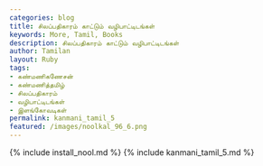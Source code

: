 ```yaml
---  
categories: blog  
title: சிலப்பதிகாரம் காட்டும் வழிபாட்டிடங்கள்
keywords: More, Tamil, Books  
description: சிலப்பதிகாரம் காட்டும் வழிபாட்டிடங்கள்
author: Tamilan  
layout: Ruby  
tags:     
- கண்மணிகணேசன்
- கண்மணித்தமிழ்
- சிலப்பதிகாரம்
- வழிபாட்டிடங்கள்
- இளங்கோவடிகள்
permalink: kanmani_tamil_5  
featured: /images/noolkal_96_6.png  
---  
```

{% include install_nool.md %} 
{% include kanmani_tamil_5.md %} 
